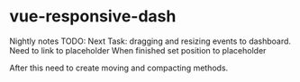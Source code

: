 # vue-responsive-dash

Nightly notes TODO:
Next Task: dragging and resizing events to dashboard.
Need to link to placeholder
When finished set position to placeholder

After this need to create moving and compacting methods.